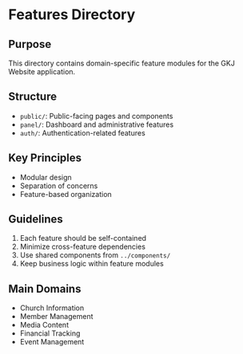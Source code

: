 # Features Directory

## Purpose
This directory contains domain-specific feature modules for the GKJ Website application.

## Structure
- `public/`: Public-facing pages and components
- `panel/`: Dashboard and administrative features
- `auth/`: Authentication-related features

## Key Principles
- Modular design
- Separation of concerns
- Feature-based organization

## Guidelines
1. Each feature should be self-contained
2. Minimize cross-feature dependencies
3. Use shared components from `../components/`
4. Keep business logic within feature modules

## Main Domains
- Church Information
- Member Management
- Media Content
- Financial Tracking
- Event Management
